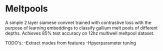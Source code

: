 # Meltpools

A simple 2 layer siamese convnet trained with contrastive loss with the purpose of 
learning embeddings to classify gallium melt pools of different depths. Achieves 85%
test accuracy on 12hz multiwell meltpool dataset.

TODO's: 
  -Extract modes from features
  -Hpyerparameter tuning
